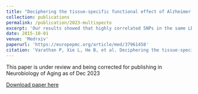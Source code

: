```yaml
---
title: "Deciphering the tissue-specific functional effect of Alzheimer risk SNPs with deep genome annotation."
collection: publications
permalink: /publication/2023-multispecto
excerpt: 'Our results showed that highly correlated SNPs in the same LD block could have distinct impact on the downstream functions. Although some GWAS lead SNPs ... '
date: 2015-10-01
venue: 'Medrxiv'
paperurl: 'https://europepmc.org/article/med/37961458'
citation: 'Varathan P, Xie L, He B, et al. Deciphering the tissue-specific functional effect of Alzheimer risk SNPs with deep genome annotation. Medrxiv : the Preprint Server for Health Sciences. 2023 Oct:2023.10.23.23297399. DOI: 10.1101/2023.10.23.23297399. PMID: 37961458.'
---
```


This paper is under review and being corrected for publishing in Neurobiology of Aging as of Dec 2023

[Download paper here](http://academicpages.github.io/files/paper3.pdf)

